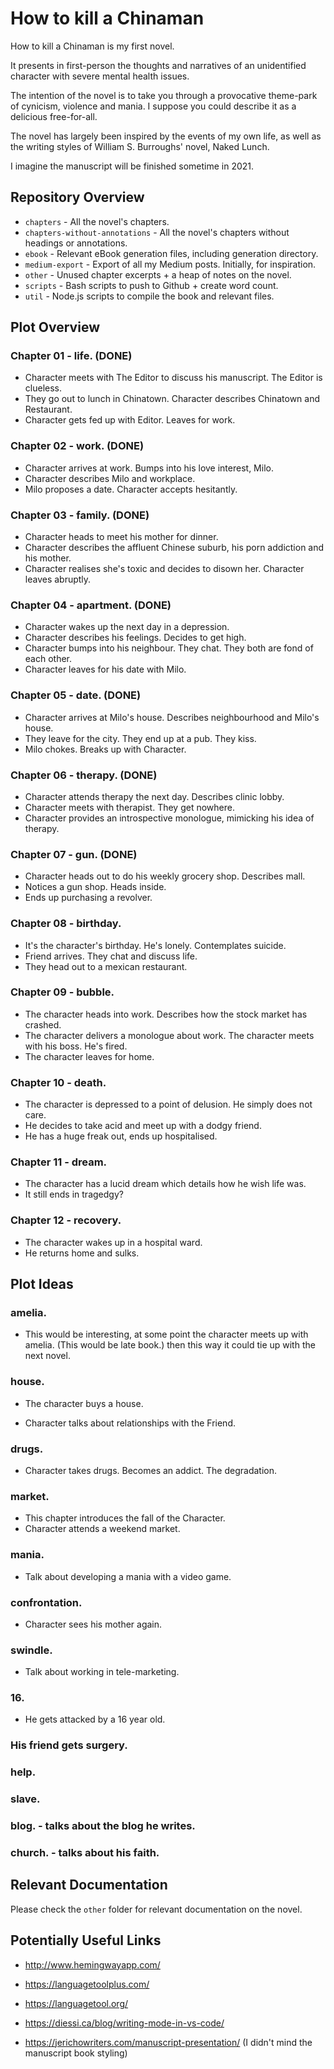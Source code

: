 # How to kill a Chinaman

How to kill a Chinaman is my first novel.

It presents in first-person the thoughts and narratives of an unidentified character with severe mental health issues.

The intention of the novel is to take you through a provocative theme-park of cynicism, violence and mania. I suppose you could describe it as a delicious free-for-all.

The novel has largely been inspired by the events of my own life, as well as the writing styles of William S. Burroughs' novel, Naked Lunch.

I imagine the manuscript will be finished sometime in 2021.

## Repository Overview

- `chapters` - All the novel's chapters.
- `chapters-without-annotations` - All the novel's chapters without headings or annotations.
- `ebook` - Relevant eBook generation files, including generation directory.
- `medium-export` - Export of all my Medium posts. Initially, for inspiration.
- `other` - Unused chapter excerpts + a heap of notes on the novel.
- `scripts` - Bash scripts to push to Github + create word count.
- `util` - Node.js scripts to compile the book and relevant files.

## Plot Overview

### Chapter 01 - life. (DONE)

- Character meets with The Editor to discuss his manuscript. The Editor is clueless.
- They go out to lunch in Chinatown. Character describes Chinatown and Restaurant.
- Character gets fed up with Editor. Leaves for work.

### Chapter 02 - work. (DONE)

- Character arrives at work. Bumps into his love interest, Milo.
- Character describes Milo and workplace.
- Milo proposes a date. Character accepts hesitantly.

### Chapter 03 - family. (DONE)

- Character heads to meet his mother for dinner.
- Character describes the affluent Chinese suburb, his porn addiction and his mother.
- Character realises she's toxic and decides to disown her. Character leaves abruptly.

### Chapter 04 - apartment. (DONE)

- Character wakes up the next day in a depression.
- Character describes his feelings. Decides to get high.
- Character bumps into his neighbour. They chat. They both are fond of each other.
- Character leaves for his date with Milo.

### Chapter 05 - date. (DONE)

- Character arrives at Milo's house. Describes neighbourhood and Milo's house.
- They leave for the city. They end up at a pub. They kiss.
- Milo chokes. Breaks up with Character.

### Chapter 06 - therapy. (DONE)

- Character attends therapy the next day. Describes clinic lobby.
- Character meets with therapist. They get nowhere.
- Character provides an introspective monologue, mimicking his idea of therapy.

### Chapter 07 - gun. (DONE)

- Character heads out to do his weekly grocery shop. Describes mall.
- Notices a gun shop. Heads inside.
- Ends up purchasing a revolver.

### Chapter 08 - birthday.

- It's the character's birthday. He's lonely. Contemplates suicide.
- Friend arrives. They chat and discuss life.
- They head out to a mexican restaurant.

### Chapter 09 - bubble.

- The character heads into work. Describes how the stock market has crashed.
- The character delivers a monologue about work. The character meets with his boss. He's fired.
- The character leaves for home.

### Chapter 10 - death.

- The character is depressed to a point of delusion. He simply does not care.
- He decides to take acid and meet up with a dodgy friend.
- He has a huge freak out, ends up hospitalised.

### Chapter 11 - dream.

- The character has a lucid dream which details how he wish life was.
- It still ends in tragedgy?

### Chapter 12 - recovery.

- The character wakes up in a hospital ward.
- He returns home and sulks.


## Plot Ideas

### amelia.
- This would be interesting, at some point the character meets up with amelia. (This would be late book.) then this way it could tie up with the next novel.

### house.

- The character buys a house.

- Character talks about relationships with the Friend.

### drugs.

- Character takes drugs. Becomes an addict. The degradation.

### market.

- This chapter introduces the fall of the Character.
- Character attends a weekend market.

### mania.

- Talk about developing a mania with a video game.

### confrontation.
- Character sees his mother again.

### swindle.
- Talk about working in tele-marketing.

### 16.
- He gets attacked by a 16 year old.

### His friend gets surgery.
### help.
### slave.
### blog. - talks about the blog he writes.
### church. - talks about his faith.

## Relevant Documentation

Please check the `other` folder for relevant documentation on the novel.

## Potentially Useful Links

- http://www.hemingwayapp.com/
- https://languagetoolplus.com/
- https://languagetool.org/
- https://diessi.ca/blog/writing-mode-in-vs-code/

- https://jerichowriters.com/manuscript-presentation/ (I didn't mind the manuscript book styling)
